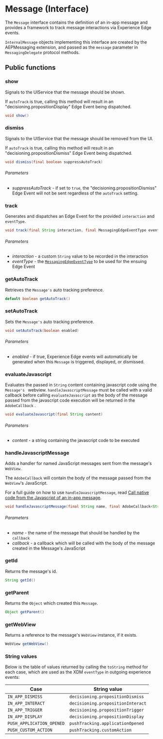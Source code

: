 # Message (Interface)

The `Message` interface contains the definition of an in-app message and provides a framework to track message interactions via Experience Edge events.

`InternalMessage` objects implementing this interface are created by the AEPMessaging extension, and passed as the `message` parameter in `MessagingDelegate` protocol methods.

## Public functions

### show

Signals to the UIService that the message should be shown.

If `autoTrack` is true, calling this method will result in an "decisioning.propositionDisplay" Edge Event being dispatched.

```java
void show()
```

### dismiss

Signals to the UIService that the message should be removed from the UI.

If `autoTrack` is true, calling this method will result in an "decisioning.propositionDismiss" Edge Event being dispatched.

```java
void dismiss(final boolean suppressAutoTrack)
```

###### Parameters

* *suppressAutoTrack* - if set to `true`, the "decisioning.propositionDismiss" Edge Event will not be sent regardless of the `autoTrack` setting.

### track

Generates and dispatches an Edge Event for the provided `interaction` and `eventType`.

```java
void track(final String interaction, final MessagingEdgeEventType eventType)
```

###### Parameters

* *interaction* - a custom `String` value to be recorded in the interaction
* _eventType_ - the [`MessagingEdgeEventType`](./../enum-public-classes/enum-messaging-edge-event-type.md) to be used for the ensuing Edge Event

### getAutoTrack

Retrieves the `Message's` auto tracking preference.

```java
default boolean getAutoTrack()
```

### setAutoTrack

Sets the `Message's` auto tracking preference.

```java
void setAutoTrack(boolean enabled)
```

###### Parameters

* *enabled* - if true, Experience Edge events will automatically be generated when this `Message` is triggered, displayed, or dismissed.

### evaluateJavascript

Evaluates the passed in `String` content containing javascript code using the `Message's ` webview. `handleJavascriptMessage` must be called with a valid callback before calling `evaluateJavascript` as the body of the message passed from the javascript code execution will be returned in the `AdobeCallback` .

```java
void evaluateJavascript(final String content)
```

###### Parameters

* *content* - a string containing the javascript code to be executed

### handleJavascriptMessage

Adds a handler for named JavaScript messages sent from the message's `WebView`.

The  `AdobeCallback` will contain the body of the message passed from the `WebView`'s JavaScript.

For a full guide on how to use `handleJavascriptMessage`, read [Call native code from the Javascript of an in-app message](./how-to-call-native-from-javascript.md).

```java
void handleJavascriptMessage(final String name, final AdobeCallback<String> callback)
```

###### Parameters

* *name* - the name of the message that should be handled by the `callback`
* *callback* - a callback which will be called with the body of the message created in the Message's JavaScript

### getId

Returns the message's id.

```java
String getId()
```

### getParent

Returns the `Object` which created this `Message`.

```java
Object getParent()
```

### getWebView

Returns a reference to the message's  `WebView`  instance, if it exists.

```java
WebView getWebView()
```

### String values

Below is the table of values returned by calling the `toString` method for each case, which are used as the XDM `eventType` in outgoing experience events:

| Case                      | String value                      |
| ------------------------- | --------------------------------- |
| `IN_APP_DISMISS`          | `decisioning.propositionDismiss`  |
| `IN_APP_INTERACT`         | `decisioning.propositionInteract` |
| `IN_APP_TRIGGER`          | `decisioning.propositionTrigger`  |
| `IN_APP_DISPLAY`          | `decisioning.propositionDisplay`  |
| `PUSH_APPLICATION_OPENED` | `pushTracking.applicationOpened`  |
| `PUSH_CUSTOM_ACTION`      | `pushTracking.customAction`       |

